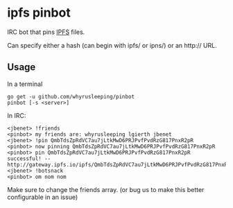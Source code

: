 # ipfs pinbot

IRC bot that pins [IPFS](http://ipfs.io) files.

Can specify either a hash (can begin with ipfs/ or ipns/) or an http:// URL.

## Usage

In a terminal
```
go get -u github.com/whyrusleeping/pinbot
pinbot [-s <server>]
```

In IRC:

```irc
<jbenet> !friends
<pinbot> my friends are: whyrusleeping lgierth jbenet
<jbenet> !pin QmbTdsZpRdVC7au7jLtkMwD6PRJPvfPvdRzG817PnxR2pR
<pinbot> now pinning QmbTdsZpRdVC7au7jLtkMwD6PRJPvfPvdRzG817PnxR2pR
<pinbot> pin QmbTdsZpRdVC7au7jLtkMwD6PRJPvfPvdRzG817PnxR2pR successful! -- http://gateway.ipfs.io/ipfs/QmbTdsZpRdVC7au7jLtkMwD6PRJPvfPvdRzG817PnxR2pR
<jbenet> !botsnack
<pinbot> om nom nom
```

Make sure to change the friends array. (or bug us to make this better configurable in an issue)
